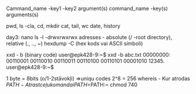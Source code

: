 Cammand_name -key1 -key2 argument(s)
command_name -key(s) arguments(s)

pwd, ls -cla, cd, mkdir
cat, tail, wc
date, history

day3:
nano
ls -l -drwxrwxrwx
adresses - absolute (/ -root directory), relative (., .., ~)
hexdump -C (hex kods vai ASCII simboli)
 
xxd - b (binary code)
user@epk428-9:~$ xxd -b abc.txt
00000000: 00110001 00110010 00110011 00110100 00110101 00001010  12345.
user@epk428-9:~$ 

1 byte = 8bits (o/1-2stāvokļi) =>uniqu codes  2^8 = 256 
whereis - Kur atrodas 
$PATH - Atrast ceļu komandai
PATH=$PATH:~
chmod 740
